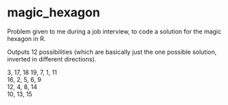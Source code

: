 # magic_hexagon

Problem given to me during a job interview, to code a solution for the magic hexagon in R.

Outputs 12 possibilities (which are basically just the one possible solution, inverted in different directions).

  3, 17, 18	
 19, 7, 1, 11	
16, 2, 5, 6, 9	
 12, 4, 8, 14	
  10, 13, 15	
